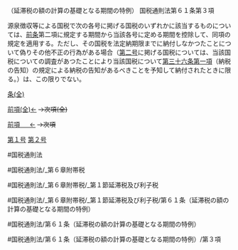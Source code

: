 （延滞税の額の計算の基礎となる期間の特例）
国税通則法第６１条第３項

源泉徴収等による国税で次の各号に掲げる国税のいずれかに該当するものについては、[前条](国税通則法＿＿＿＿＿第６０条第１項)第二項に規定する期間から当該各号に定める期間を控除して、同項の規定を適用する。ただし、その国税を法定納期限までに納付しなかつたことについて偽りその他不正の行為がある場合（[第二号](国税通則法＿＿＿＿＿第６１条第３項第２号)に掲げる国税については、当該国税についての調査があつたことにより当該国税について[第三十六条第一項](国税通則法＿＿＿＿＿第３６条第１項)（納税の告知）の規定による納税の告知があるべきことを予知して納付されたときに限る。）は、この限りでない。

[条(全)](国税通則法＿＿＿＿＿第６１条_.md)

[前項(全)←](国税通則法＿＿＿＿＿第６１条第２項_.md)  ~~→次項(全)~~

[前項 　 ←](国税通則法＿＿＿＿＿第６１条第２項.md)  ~~→次項~~

[第１号](国税通則法＿＿＿＿＿第６１条第３項第１号.md)  [第２号](国税通則法＿＿＿＿＿第６１条第３項第２号.md)  

#国税通則法

#国税通則法/_第６章附帯税

#国税通則法/_第６章附帯税/_第１節延滞税及び利子税

#国税通則法/_第６章附帯税/_第１節延滞税及び利子税/第６１条（延滞税の額の計算の基礎となる期間の特例）

#国税通則法/第６１条（延滞税の額の計算の基礎となる期間の特例）

#国税通則法/第６１条（延滞税の額の計算の基礎となる期間の特例）/第３項

